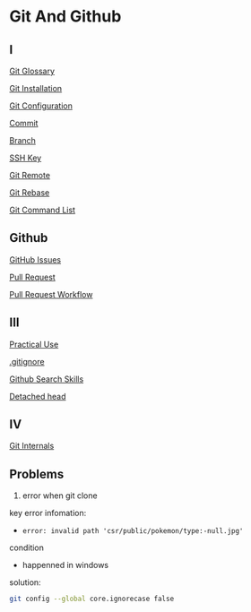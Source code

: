 # Git And Github

## I

[Git Glossary](git-glossary.md)

[Git Installation](git-installation.md)

[Git Configuration](git-configuration.md)

[Commit](git-commit.md)

[Branch](git-branch.md)

[SSH Key](git-ssh.md)

[Git Remote](git-remote.md)

[Git Rebase](git-rebase.md)

[Git Command List](git-command-list.md)

## Github

[GitHub Issues](github-issues.md)

[Pull Request](github-pull-request.md)

[Pull Request Workflow](github-pull-request-workflow.md)

## III

[Practical Use](git-practical-command.md)

[.gitignore](git-ignore.md)

[Github Search Skills](github-search-skills.md)

[Detached head](git-detached-head.md)

## IV

[Git Internals](git-internals.md)

## Problems

1. error when git clone

key error infomation:

- `error: invalid path 'csr/public/pokemon/type:-null.jpg'`

condition

- happenned in windows

solution:

```sh
git config --global core.ignorecase false
```
